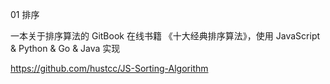 01 排序

一本关于排序算法的 GitBook 在线书籍 《十大经典排序算法》，使用 JavaScript & Python & Go & Java 实现

https://github.com/hustcc/JS-Sorting-Algorithm

